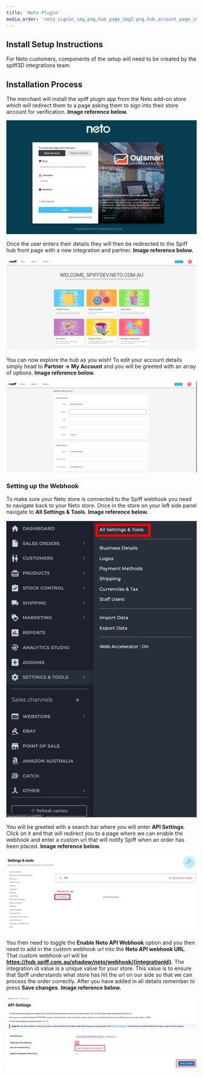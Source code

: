 ```yaml
---
title: 'Neto Plugin'
media_order: 'neto_signin_img.png,hub_page_img2.png,hub_account_page_img3.png,neto_settings_sidebar_img4.png,neto_settings_page_img5.png,nto_api_page_img6.png'
---
```


## Install Setup Instructions
For Neto customers, components of the setup will need to be created by the spiff3D integrations team.

## Installation Process
The merchant will install the spiff plugin app from the Neto add-on store which will redirect them to a page asking them to sign into their store account for verification. **Image reference  below.**

![](neto_signin_img.png)

Once the user enters their details they will then be redirected to the Spiff hub front page with a new integration and partner. **Image reference  below.**

![](hub_page_img2.png)

You can now explore the hub as you wish! To edit your account details simply head to **Partner → My Account** and you will be greeted with an array of options. **Image reference  below.**

![](hub_account_page_img3.png)

### Setting up the Webhook
To make sure your Neto store is connected to the Spiff webhook you need to navigate back to your Neto store. Once in the store on your left side panel navigate to **All Settings & Tools**. **Image reference  below.**

![](neto_settings_sidebar_img4.png)

You will be greeted with a search bar where you will enter **API Settings**. Click on it and that will redirect you to a page where we can enable the webhook and enter a custom url that will notify Spiff when an order has been placed. **Image reference  below.**

![](neto_settings_page_img5.png)

You then need to toggle the **Enable Neto API Webhook** option and you then need to add in the custom webhook url into the **Neto API webhook URL**. That custom webhook url will be **https://hub.spiff.com.au/shadow/neto/webhook/{integrationId}**. The integration id value is a unique value for your store. This value is to ensure that Spiff understands what store has hit the url on our side so that we can process the order correctly. After you have added in all details remember to press **Save changes**. **Image reference  below.**

![](nto_api_page_img6.png)